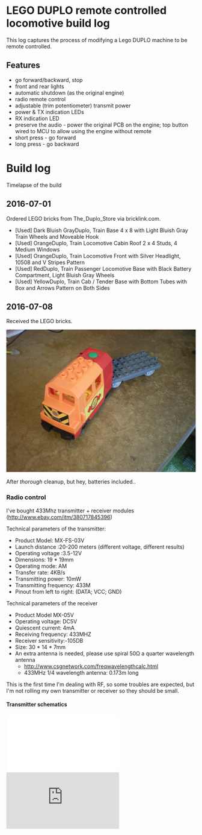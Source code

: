# LEGO DUPLO remote controlled locomotive build log

This log captures the process of modifying a Lego DUPLO machine to be remote controlled.


## Features

* go forward/backward, stop
* front and rear lights
* automatic shutdown (as the original engine)
* radio remote control
* adjustable (trim potentiometer) transmit power
* power & TX indication LEDs
* RX indication LED
* preserve the audio - power the original PCB on the engine; top button wired to MCU to allow using the engine without remote
 * short press - go forward
 * long press - go backward


# Build log

Timelapse of the build


## 2016-07-01

Ordered LEGO bricks from The_Duplo_Store via bricklink.com.

* [Used] Dark Bluish GrayDuplo, Train Base 4 x 8 with Light Bluish Gray Train Wheels and Moveable Hook
* [Used] OrangeDuplo, Train Locomotive Cabin Roof 2 x 4 Studs, 4 Medium Windows
* [Used] OrangeDuplo, Train Locomotive Front with Silver Headlight, 10508 and V Stripes Pattern
* [Used] RedDuplo, Train Passenger Locomotive Base with Black Battery Compartment, Light Bluish Gray Wheels
* [Used] YellowDuplo, Train Cab / Tender Base with Bottom Tubes with Box and Arrows Pattern on Both Sides


## 2016-07-08

Received the LEGO bricks.

![](img_20160709.jpg)

After _thorough_ cleanup, but hey, batteries included..


### Radio control
I've bought 433Mhz transmitter + receiver modules (http://www.ebay.com/itm/380717845396)

Technical parameters of the transmitter:

* Product Model: MX-FS-03V 
* Launch distance :20-200 meters (different voltage, different results) 
* Operating voltage :3.5-12V 
* Dimensions: 19 * 19mm
* Operating mode: AM 
* Transfer rate: 4KB/s 
* Transmitting power: 10mW 
* Transmitting frequency: 433M
* Pinout from left to right: (DATA; VCC; GND)


Technical parameters of the receiver

* Product Model MX-05V 
* Operating voltage: DC5V 
* Quiescent current: 4mA
* Receiving frequency: 433MHZ
* Receiver sensitivity:-105DB
* Size: 30 * 14 * 7mm
* An extra antenna is needed, please use spiral 50Ω a quarter wavelength antenna
  * http://www.csgnetwork.com/freqwavelengthcalc.html
  * 433MHz 1/4 wavelength antenna: 0.173m long

This is the first time I'm dealing with RF, so some troubles are expected, but I'm not rolling my own transmitter or receiver so they should be small.

#### Transmitter schematics

![](transmitter_1e9f973b79bf1e60976f5d36f49e2bdb1212c23c.pdf)
![](https://github.com/simonfojtu/LegoDuploLocomotive/raw/master/log/transmitter_1e9f973b79bf1e60976f5d36f49e2bdb1212c23c.pdf)
